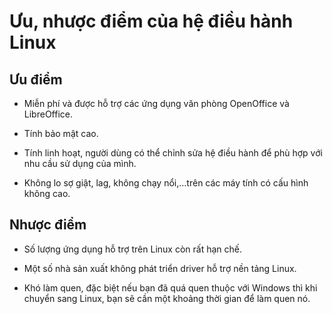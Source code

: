 # Ưu, nhược điểm của hệ điều hành Linux
## Ưu điểm
+ Miễn phí và được hỗ trợ các ứng dụng văn phòng OpenOffice và LibreOffice.

+ Tính bảo mật cao.

+ Tính linh hoạt, người dùng có thể chỉnh sửa hệ điều hành để phù hợp với nhu cầu sử dụng của mình.

+ Không lo sợ giật, lag, không chạy nổi,…trên các máy tính có cấu hình không cao.

## Nhược điểm
+ Số lượng ứng dụng hỗ trợ trên Linux còn rất hạn chế.

+ Một số nhà sản xuất không phát triển driver hỗ trợ nền tảng Linux.

+ Khó làm quen, đặc biệt nếu bạn đã quá quen thuộc với Windows thì khi chuyển sang Linux, bạn sẽ cần một khoảng thời gian để làm quen nó.